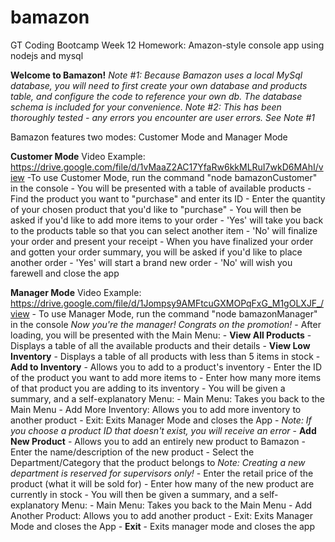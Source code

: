# bamazon
GT Coding Bootcamp Week 12 Homework: Amazon-style console app using nodejs and mysql

**Welcome to Bamazon!**
    *Note #1: Because Bamazon uses a local MySql database, you will need to first create your own database and products table, and configure the code to reference your own db. The database schema is included for your convenience.*
    *Note #2: This has been thoroughly tested - any errors you encounter are user errors. See Note #1*

Bamazon features two modes: Customer Mode and Manager Mode

**Customer Mode**
    Video Example: https://drive.google.com/file/d/1vMaaZ2AC17YfaRw6kkMLRuI7wkD6MAhI/view
    -To use Customer Mode, run the command "node bamazonCustomer" in the console
    - You will be presented with a table of available products
        - Find the product you want to "purchase" and enter its ID
        - Enter the quantity of your chosen product that you'd like to "purchase"
    - You will then be asked if you'd like to add more items to your order
        - 'Yes' will take you back to the products table so that you can select another item
        - 'No' will finalize your order and present your receipt
    - When you have finalized your order and gotten your order summary, you will be asked if you'd like to place another order
        - 'Yes' will start a brand new order
        - 'No' will wish you farewell and close the app
    
**Manager Mode**
    Video Example: https://drive.google.com/file/d/1Jompsy9AMFtcuGXMOPqFxG_M1gOLXJF_/view
    - To use Manager Mode, run the command "node bamazonManager" in the console
        *Now you're the manager! Congrats on the promotion!*
    - After loading, you will be presented with the Main Menu:
        - **View All Products**
            - Displays a table of all the available products and their details
        - **View Low Inventory** 
            - Displays a table of all products with less than 5 items in stock
        - **Add to Inventory** 
            - Allows you to add to a product's inventory
            - Enter the ID of the product you want to add more items to
            - Enter how many more items of that product you are adding to its inventory
            - You will be given a summary, and a self-explanatory Menu:
                - Main Menu: Takes you back to the Main Menu
                - Add More Inventory: Allows you to add more inventory to another product
                - Exit: Exits Manager Mode and closes the App
            - *Note: If you choose a product ID that doesn't exist, you will receive an error*
        - **Add New Product**
            - Allows you to add an entirely new product to Bamazon
            - Enter the name/description of the new product
            - Select the Department/Category that the product belongs to
                *Note: Creating a new department is reserved for supervisors only!*
            - Enter the retail price of the product (what it will be sold for)
            - Enter how many of the new product are currently in stock
            - You will then be given a summary, and a self-explanatory Menu:
                - Main Menu: Takes you back to the Main Menu
                - Add Another Product: Allows you to add another product
                - Exit: Exits Manager Mode and closes the App
        - **Exit** 
            - Exits manager mode and closes the app
